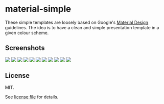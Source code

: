 # material-simple

These simple templates are loosely based on Google's [Material Design](https://material.google.com/) guidelines. The idea is to have a clean and simple presentation template in a given colour scheme.

## Screenshots

![](https://raw.githubusercontent.com/dohliam/libreoffice-impress-templates/master/user-contrib/material-simple/material-blue/Thumbnails/thumbnail.png)
![](https://raw.githubusercontent.com/dohliam/libreoffice-impress-templates/master/user-contrib/material-simple/material-brown/Thumbnails/thumbnail.png)
![](https://raw.githubusercontent.com/dohliam/libreoffice-impress-templates/master/user-contrib/material-simple/material-green/Thumbnails/thumbnail.png)
![](https://raw.githubusercontent.com/dohliam/libreoffice-impress-templates/master/user-contrib/material-simple/material-grey/Thumbnails/thumbnail.png)
![](https://raw.githubusercontent.com/dohliam/libreoffice-impress-templates/master/user-contrib/material-simple/material-lime/Thumbnails/thumbnail.png)
![](https://raw.githubusercontent.com/dohliam/libreoffice-impress-templates/master/user-contrib/material-simple/material-orange/Thumbnails/thumbnail.png)
![](https://raw.githubusercontent.com/dohliam/libreoffice-impress-templates/master/user-contrib/material-simple/material-pink/Thumbnails/thumbnail.png)
![](https://raw.githubusercontent.com/dohliam/libreoffice-impress-templates/master/user-contrib/material-simple/material-purple/Thumbnails/thumbnail.png)
![](https://raw.githubusercontent.com/dohliam/libreoffice-impress-templates/master/user-contrib/material-simple/material-red/Thumbnails/thumbnail.png)
![](https://raw.githubusercontent.com/dohliam/libreoffice-impress-templates/master/user-contrib/material-simple/material-teal/Thumbnails/thumbnail.png)
![](https://raw.githubusercontent.com/dohliam/libreoffice-impress-templates/master/user-contrib/material-simple/material-yellow/Thumbnails/thumbnail.png)

## License

MIT.

See [license file](LICENSE) for details.
